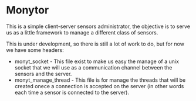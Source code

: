 # Monytor

This is a simple client-server sensors administrator, the objective is to
serve us as a little framework to manage a different class of sensors.

This is under development, so there is still a lot of work to do, but for now
we have some headers:

- monyt_socket - This file exist to make us easy the manage of a unix socket that we will use as a communication channel between the sensors and the server.
- monyt_manage_thread - This file is for manage the threads that will be created onece a connection is accepted on the server (in other words each time a sensor is connected to the server).

